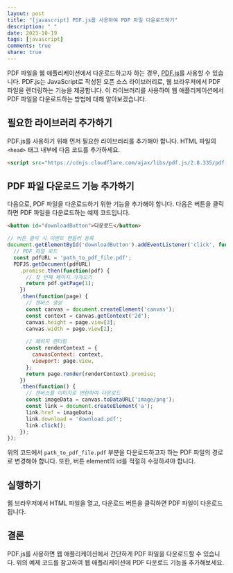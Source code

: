 ```yaml
---
layout: post
title: "[javascript] PDF.js를 사용하여 PDF 파일 다운로드하기"
description: " "
date: 2023-10-19
tags: [javascript]
comments: true
share: true
---
```


PDF 파일을 웹 애플리케이션에서 다운로드하고자 하는 경우, [PDF.js](https://mozilla.github.io/pdf.js/)를 사용할 수 있습니다. PDF.js는 JavaScript로 작성된 오픈 소스 라이브러리로, 웹 브라우저에서 PDF 파일을 렌더링하는 기능을 제공합니다. 이 라이브러리를 사용하여 웹 애플리케이션에서 PDF 파일을 다운로드하는 방법에 대해 알아보겠습니다.

## 필요한 라이브러리 추가하기

PDF.js를 사용하기 위해 먼저 필요한 라이브러리를 추가해야 합니다. HTML 파일의 `<head>` 태그 내부에 다음 코드를 추가하세요.

```html
<script src="https://cdnjs.cloudflare.com/ajax/libs/pdf.js/2.8.335/pdf.min.js"></script>
```

## PDF 파일 다운로드 기능 추가하기

다음으로, PDF 파일을 다운로드하기 위한 기능을 추가해야 합니다. 다음은 버튼을 클릭하면 PDF 파일을 다운로드하는 예제 코드입니다.

```html
<button id="downloadButton">다운로드</button>
```

```javascript
// 버튼 클릭 시 이벤트 핸들러 등록
document.getElementById('downloadButton').addEventListener('click', function() {
  // PDF 파일 로드
  const pdfURL = 'path_to_pdf_file.pdf';
  PDFJS.getDocument(pdfURL)
    .promise.then(function(pdf) {
      // 첫 번째 페이지 가져오기
      return pdf.getPage(1);
    })
    .then(function(page) {
      // 캔버스 생성
      const canvas = document.createElement('canvas');
      const context = canvas.getContext('2d');
      canvas.height = page.view[3];
      canvas.width = page.view[2];
      
      // 페이지 렌더링
      const renderContext = {
        canvasContext: context,
        viewport: page.view,
      };
      return page.render(renderContext).promise;
    })
    .then(function() {
      // 캔버스를 이미지로 변환하여 다운로드
      const imageData = canvas.toDataURL('image/png');
      const link = document.createElement('a');
      link.href = imageData;
      link.download = 'download.pdf';
      link.click();
    });
});
```

위의 코드에서 `path_to_pdf_file.pdf` 부분을 다운로드하고자 하는 PDF 파일의 경로로 변경해야 합니다. 또한, 버튼 element의 id를 적절히 수정하셔야 합니다.

## 실행하기

웹 브라우저에서 HTML 파일을 열고, 다운로드 버튼을 클릭하면 PDF 파일이 다운로드됩니다.

## 결론

PDF.js를 사용하면 웹 애플리케이션에서 간단하게 PDF 파일을 다운로드할 수 있습니다. 위의 예제 코드를 참고하여 웹 애플리케이션에 PDF 다운로드 기능을 추가해보세요.